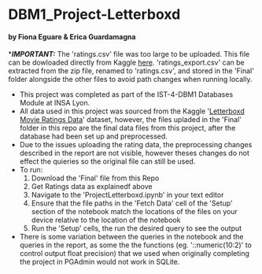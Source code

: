 # DBM1_Project-Letterboxd
#### by Fiona Eguare & Erica Guardamagna

****IMPORTANT:*** The 'ratings.csv' file was too large to be uploaded. This file can be dowloaded directly from Kaggle [here](https://www.kaggle.com/datasets/samlearner/letterboxd-movie-ratings-data?select=ratings_export.csv). 'ratings_export.csv' can be extracted from the zip file, renamed to 'ratings.csv', and stored in the 'Final' folder alongside the other files to avoid path changes when running locally.

- This project was completed as part of the IST-4-DBM1 Databases Module at INSA Lyon.
- All data used in this project was sourced from the Kaggle '[Letterboxd Movie Ratings Data](https://www.kaggle.com/datasets/samlearner/letterboxd-movie-ratings-data)' dataset, however, the files upladed in the 'Final' folder in this repo are the final data files from this project, after the database had been set up and preprocessed.
- Due to the issues uploading the rating data, the preprocessing changes described in the report are not visible, however theses changes do not effect the quieries so the original file can still be used.
- To run:
  1. Download the 'Final' file from this Repo
  2. Get Ratings data as explainedf above
  3. Navigate to the 'ProjectLetterboxd.ipynb' in your text editor
  4. Ensure that the file paths in the 'Fetch Data' cell of the 'Setup' section of the notebook match the locations of the files on your device relative to the location of the notebook
  5. Run the 'Setup' cells, the run the desired query to see the output
- There is some variation between the queries in the notebook and the queries in the report, as some the the functions (eg. '::numeric(10:2)' to control output float precision) that we used when originally completing the project in PGAdmin would not work in SQLite.
